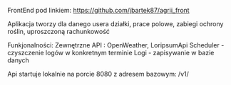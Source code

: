 FrontEnd pod linkiem: https://github.com/jbartek87/agrii_front

Aplikacja tworzy dla danego usera działki, prace polowe, zabiegi ochrony roślin, uproszczoną rachunkowość 

Funkjonalności:
Zewnętrzne API : OpenWeather, LoripsumApi
Scheduler - czyszczenie logów w konkretnym terminie
Logi - zapisywanie w bazie danych

Api startuje lokalnie na porcie 8080 z adresem bazowym: /v1/

